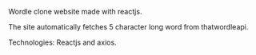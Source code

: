 Wordle clone website made with reactjs.

The site automatically fetches 5 character long word
from thatwordleapi.

Technologies: Reactjs and axios.
